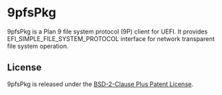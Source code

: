# 9pfsPkg

9pfsPkg is a Plan 9 file system protocol (9P) client for UEFI.
It provides EFI_SIMPLE_FILE_SYSTEM_PROTOCOL interface for network transparent file system operation.

## License

9pfsPkg is released under the [BSD-2-Clause Plus Patent License](LICENSE).